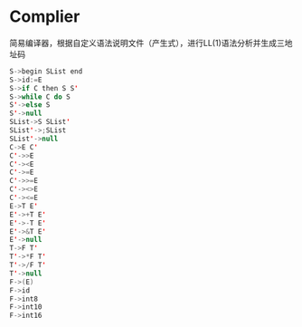 # Complier
简易编译器，根据自定义语法说明文件（产生式），进行LL(1)语法分析并生成三地址码

```java
S->begin SList end
S->id:=E
S->if C then S S'
S->while C do S
S'->else S
S'->null
SList->S SList'
SList'->;SList
SList'->null
C->E C'
C'->>E
C'-><E
C'->=E
C'->>=E
C'-><>E
C'-><=E
E->T E'
E'->+T E'
E'->-T E'
E'->&T E'
E'->null
T->F T'
T'->*F T'
T'->/F T'
T'->null
F->(E)
F->id
F->int8
F->int10
F->int16
```
